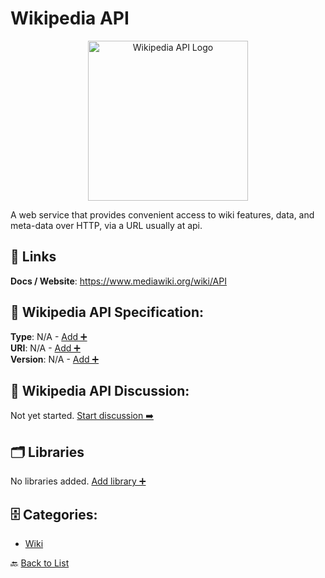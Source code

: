 # Wikipedia API
<p align="center">
    <img width="256" src="https://raw.githubusercontent.com/apis-list/apis-list/main/apis/wikipedia-api/logo_256x256.png" alt="Wikipedia API Logo"/>
</p>
A web service that provides convenient access to wiki features, data, and meta-data over HTTP, via a URL usually at api.

##  🔗 Links
**Docs / Website**: https://www.mediawiki.org/wiki/API

## 🧬 Wikipedia API Specification:
**Type**: N/A - [Add ➕](https://github.com/apis-list/apis-list/edit/main/apis.yaml#L22061)  
**URI**: N/A - [Add ➕](https://github.com/apis-list/apis-list/edit/main/apis.yaml#L22061)  
**Version**: N/A - [Add ➕](https://github.com/apis-list/apis-list/edit/main/apis.yaml#L22061)

## 💬 Wikipedia API Discussion:
Not yet started. [Start discussion ➡️](https://github.com/apis-list/apis-list/discussions/new)

## 🗂️ Libraries

No libraries added. [Add library ➕](https://github.com/apis-list/apis-list/edit/main/apis.yaml#L22061)    


## 🗄️ Categories:
- [Wiki](https://github.com/apis-list/apis-list#wiki-)

🔙  [Back to List](https://github.com/apis-list/apis-list)
